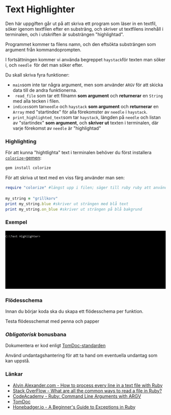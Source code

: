 # Text Highlighter #

Den här uppgiften går ut på att skriva ett program som läser in en textfil, söker igenom textfilen efter en substräng, och skriver ut textfilens innehåll i terminalen, och i utskriften är substrängen "highlightad".

Programmet kommer ta filens namn, och den eftsökta substrängen som argument från kommandoprompten.

I fortsättningen kommer vi använda begreppet `haystack`för texten man söker i, och `needle `för det man söker efter.

Du skall skriva fyra funktioner: 

* `main`som inte tar några argument, men som använder `ARGV` för att skicka data till de andra funktionerna.
* ` read_file` som tar ett filnamn **som argument** och **returnerar**  en `String` med alla tecken i filen.
* `indices`som tar`needle` och `haystack` **som argument** och **returnerar** en `Array` med "startindex" för alla förekomster av `needle` i `haystack`.
* `print_highlighted_text`som tar `haystack`, längden på `needle` och listan av "startindex" **som argument**, och **skriver ut** texten i terminalen, där varje förekomst av `needle` är "highlightad"

### Highlighting ###

För att kunna "hightlighta" text i terminalen behöver du först installera [`colorize`-gemen](https://github.com/fazibear/colorize):

```cmd
gem install colorize
```

För att skriva ut text med en viss färg använder man sen:

```ruby
require "colorize" #längst upp i filen; säger till ruby ruby att använda colorize-gemen

my_string = "grillkorv"
print my_string.blue #skriver ut strängen med blå text
print my_string.on_blue #skriver ut strängen på blå bakgrund
```

### Exempel ###

![Exempel](example.gif)



### Flödesschema ###

Innan du börjar koda ska du skapa ett flödesschema per funktion.

Testa flödesschemat med penna och papper


### *Obligatorisk* bonusbana ###

Dokumentera er kod enligt [TomDoc-standarden](http://tomdoc.org/)

Använd undantagshantering för att ta hand om eventuella undantag som kan uppstå.


### Länkar ###

* [Alvin Alexander.com - How to process every line in a text file with Ruby](http://alvinalexander.com/blog/post/ruby/how-process-line-text-file-ruby)
* [Stack OverFlow - What are all the common ways to read a file in Ruby?](http://stackoverflow.com/questions/5545068/what-are-all-the-common-ways-to-read-a-file-in-ruby)
* [CodeAcademy - Ruby: Command Line Arguments with ARGV](https://www.codecademy.com/articles/ruby-command-line-argv)
* [TomDoc](http://tomdoc.org/)
* [Honebadger.io - A Beginner's Guide to Exceptions in Ruby](http://blog.honeybadger.io/a-beginner-s-guide-to-exceptions-in-ruby/)
